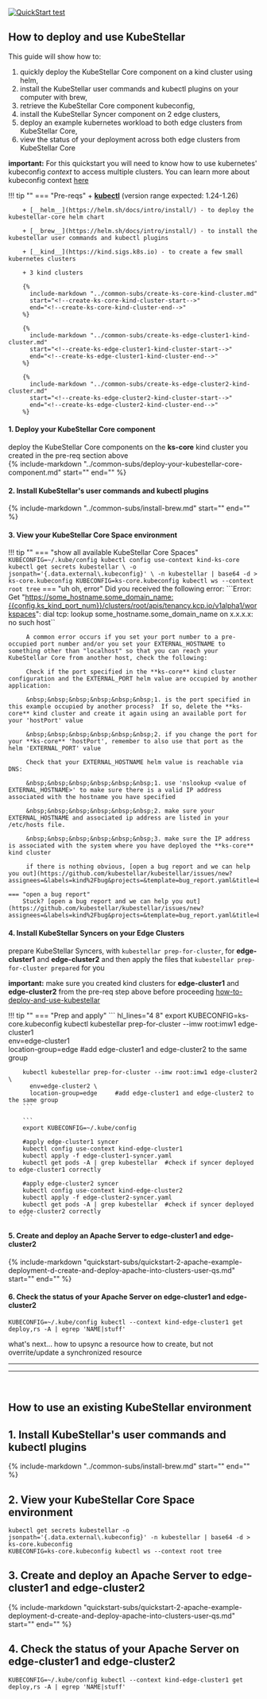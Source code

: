 
[![QuickStart test]({{config.repo_url}}/actions/workflows/docs-ecutable-qs.yml/badge.svg?branch={{config.ks_branch}})]({{config.repo_url}}/actions/workflows/docs-ecutable-qs.yml)&nbsp;&nbsp;&nbsp;

<!-- 
!!! tip "Estimated time to complete this example:" 
    ~4 minutes (after installing prerequisites) -->

## How to deploy and use KubeStellar

This guide will show how to:

1. quickly deploy the KubeStellar Core component on a kind cluster using helm, 
2. install the KubeStellar user commands and kubectl plugins on your computer with brew,
3. retrieve the KubeStellar Core component kubeconfig, 
4. install the KubeStellar Syncer component on 2 edge clusters, 
5. deploy an example kubernetes workload to both edge clusters from KubeStellar Core,
6. view the status of your deployment across both edge clusters from KubeStellar Core

**important:** For this quickstart you will need to know how to use kubernetes' kubeconfig *context* to access multiple clusters.  You can learn more about kubeconfig context [here](https://kubernetes.io/docs/tasks/access-application-cluster/configure-access-multiple-clusters/)

!!! tip ""
    === "Pre-reqs"
        + [__kubectl__](https://kubernetes.io/docs/tasks/tools/) (version range expected: 1.24-1.26)

        + [__helm__](https://helm.sh/docs/intro/install/) - to deploy the kubestellar-core helm chart
        
        + [__brew__](https://helm.sh/docs/intro/install/) - to install the kubestellar user commands and kubectl plugins
        
        + [__kind__](https://kind.sigs.k8s.io) - to create a few small kubernetes clusters

        + 3 kind clusters
        
        {%
          include-markdown "../common-subs/create-ks-core-kind-cluster.md"
          start="<!--create-ks-core-kind-cluster-start-->"
          end="<!--create-ks-core-kind-cluster-end-->"
        %}

        {%
          include-markdown "../common-subs/create-ks-edge-cluster1-kind-cluster.md"
          start="<!--create-ks-edge-cluster1-kind-cluster-start-->"
          end="<!--create-ks-edge-cluster1-kind-cluster-end-->"
        %}

        {%
          include-markdown "../common-subs/create-ks-edge-cluster2-kind-cluster.md"
          start="<!--create-ks-edge-cluster2-kind-cluster-start-->"
          end="<!--create-ks-edge-cluster2-kind-cluster-end-->"
        %}
   
#### 1. Deploy your KubeStellar Core component
deploy the KubeStellar Core components on the **ks-core** kind cluster you created in the pre-req section above  
{%
  include-markdown "../common-subs/deploy-your-kubestellar-core-component.md"
  start="<!--deploy-your-kubestellar-core-component-start-->"
  end="<!--deploy-your-kubestellar-core-component-end-->"
%}

#### 2. Install KubeStellar's user commands and kubectl plugins

{%
   include-markdown "../common-subs/install-brew.md"
   start="<!--install-brew-start-->"
   end="<!--install-brew-end-->"
%}

#### 3. View your KubeStellar Core Space environment
!!! tip ""
    === "show all available KubeStellar Core Spaces"
         ```
         KUBECONFIG=~/.kube/config kubectl config use-context kind-ks-core  
         kubectl get secrets kubestellar \
           -o jsonpath='{.data.external\.kubeconfig}' \
           -n kubestellar | base64 -d > ks-core.kubeconfig
         KUBECONFIG=ks-core.kubeconfig kubectl ws --context root tree
         ```
    === "uh oh, error"
         Did you received the following error:
         ```Error: Get "https://some_hostname.some_domain_name:{{config.ks_kind_port_num}}/clusters/root/apis/tenancy.kcp.io/v1alpha1/workspaces": dial tcp: lookup some_hostname.some_domain_name on x.x.x.x: no such host``

         A common error occurs if you set your port number to a pre-occupied port number and/or you set your EXTERNAL_HOSTNAME to something other than "localhost" so that you can reach your KubeStellar Core from another host, check the following:
         
         Check if the port specified in the **ks-core** kind cluster configuration and the EXTERNAL_PORT helm value are occupied by another application:

         &nbsp;&nbsp;&nbsp;&nbsp;&nbsp;&nbsp;1. is the port specified in this example occupied by another process?  If so, delete the **ks-core** kind cluster and create it again using an available port for your 'hostPort' value

         &nbsp;&nbsp;&nbsp;&nbsp;&nbsp;&nbsp;2. if you change the port for your **ks-core** 'hostPort', remember to also use that port as the helm 'EXTERNAL_PORT' value

         Check that your EXTERNAL_HOSTNAME helm value is reachable via DNS:

         &nbsp;&nbsp;&nbsp;&nbsp;&nbsp;&nbsp;1. use 'nslookup <value of EXTERNAL_HOSTNAME>' to make sure there is a valid IP address associated with the hostname you have specified

         &nbsp;&nbsp;&nbsp;&nbsp;&nbsp;&nbsp;2. make sure your EXTERNAL_HOSTNAME and associated ip address are listed in your /etc/hosts file.

         &nbsp;&nbsp;&nbsp;&nbsp;&nbsp;&nbsp;3. make sure the IP address is associated with the system where you have deployed the **ks-core** kind cluster

         if there is nothing obvious, [open a bug report and we can help you out](https://github.com/kubestellar/kubestellar/issues/new?assignees=&labels=kind%2Fbug&projects=&template=bug_report.yaml&title=bug%3A+)

    === "open a bug report"
        Stuck? [open a bug report and we can help you out](https://github.com/kubestellar/kubestellar/issues/new?assignees=&labels=kind%2Fbug&projects=&template=bug_report.yaml&title=bug%3A+)


#### 4. Install KubeStellar Syncers on your Edge Clusters
prepare KubeStellar Syncers, with `kubestellar prep-for-cluster`, for **edge-cluster1** and **edge-cluster2** and then apply the files that `kubestellar prep-for-cluster prepared` for you

**important:** make sure you created kind clusters for **edge-cluster1** and **edge-cluster2** from the pre-req step above before proceeding [how-to-deploy-and-use-kubestellar](#how-to-deploy-and-use-kubestellar)

!!! tip ""
    === "Prep and apply"
        ``` hl_lines="4 8"
        export KUBECONFIG=ks-core.kubeconfig
        kubectl kubestellar prep-for-cluster --imw root:imw1 edge-cluster1 \
          env=edge-cluster1 \
          location-group=edge     #add edge-cluster1 and edge-cluster2 to the same group

        kubectl kubestellar prep-for-cluster --imw root:imw1 edge-cluster2 \
          env=edge-cluster2 \
          location-group=edge     #add edge-cluster1 and edge-cluster2 to the same group
        ```

        ```
        export KUBECONFIG=~/.kube/config

        #apply edge-cluster1 syncer
        kubectl config use-context kind-edge-cluster1
        kubectl apply -f edge-cluster1-syncer.yaml
        kubectl get pods -A | grep kubestellar  #check if syncer deployed to edge-cluster1 correctly

        #apply edge-cluster2 syncer
        kubectl config use-context kind-edge-cluster2
        kubectl apply -f edge-cluster2-syncer.yaml
        kubectl get pods -A | grep kubestellar  #check if syncer deployed to edge-cluster2 correctly
        ```

#### 5. Create and deploy an Apache Server to edge-cluster1 and edge-cluster2

{%
   include-markdown "quickstart-subs/quickstart-2-apache-example-deployment-d-create-and-deploy-apache-into-clusters-user-qs.md"
   start="<!--quickstart-2-apache-example-deployment-d-create-and-deploy-apache-into-clusters-start-->"
   end="<!--quickstart-2-apache-example-deployment-d-create-and-deploy-apache-into-clusters-end-->"
%}

#### 6. Check the status of your Apache Server on edge-cluster1 and edge-cluster2

```
KUBECONFIG=~/.kube/config kubectl --context kind-edge-cluster1 get deploy,rs -A | egrep 'NAME|stuff'
```

what's next...
how to upsync a resource
how to create, but not overrite/update a synchronized resource
<br>

---

---

<br>

## How to use an existing KubeStellar environment

## 1. Install KubeStellar's user commands and kubectl plugins

{%
   include-markdown "../common-subs/install-brew.md"
   start="<!--install-brew-start-->"
   end="<!--install-brew-end-->"
%}


## 2. View your KubeStellar Core Space environment

```
kubectl get secrets kubestellar -o jsonpath='{.data.external\.kubeconfig}' -n kubestellar | base64 -d > ks-core.kubeconfig
KUBECONFIG=ks-core.kubeconfig kubectl ws --context root tree
```

## 3. Create and deploy an Apache Server to edge-cluster1 and edge-cluster2

{%
   include-markdown "quickstart-subs/quickstart-2-apache-example-deployment-d-create-and-deploy-apache-into-clusters-user-qs.md"
   start="<!--quickstart-2-apache-example-deployment-d-create-and-deploy-apache-into-clusters-start-->"
   end="<!--quickstart-2-apache-example-deployment-d-create-and-deploy-apache-into-clusters-end-->"
%}

## 4. Check the status of your Apache Server on edge-cluster1 and edge-cluster2

```
KUBECONFIG=~/.kube/config kubectl --context kind-edge-cluster1 get deploy,rs -A | egrep 'NAME|stuff'
```